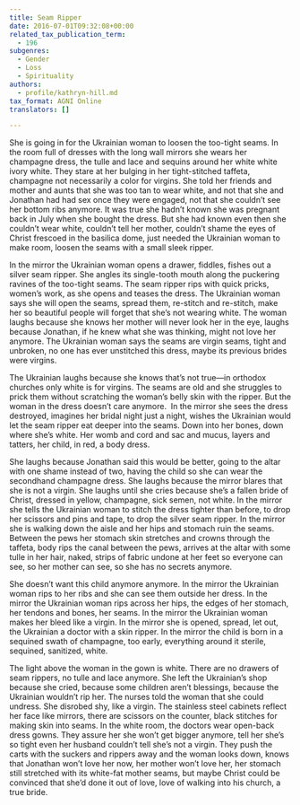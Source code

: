 ```yaml
---
title: Seam Ripper
date: 2016-07-01T09:32:08+00:00
related_tax_publication_term:
  - 196
subgenres:
  - Gender
  - Loss
  - Spirituality
authors:
  - profile/kathryn-hill.md
tax_format: AGNI Online
translators: []

---
```

She is going in for the Ukrainian woman to loosen the too-tight seams. In the room full of dresses with the long wall mirrors she wears her champagne dress, the tulle and lace and sequins around her white white ivory white. They stare at her bulging in her tight-stitched taffeta, champagne not necessarily a color for virgins. She told her friends and mother and aunts that she was too tan to wear white, and not that she and Jonathan had had sex once they were engaged, not that she couldn’t see her bottom ribs anymore. It was true she hadn’t known she was pregnant back in July when she bought the dress. But she had known even then she couldn’t wear white, couldn’t tell her mother, couldn’t shame the eyes of Christ frescoed in the basilica dome, just needed the Ukrainian woman to make room, loosen the seams with a small sleek ripper.

In the mirror the Ukrainian woman opens a drawer, fiddles, fishes out a silver seam ripper. She angles its single-tooth mouth along the puckering ravines of the too-tight seams. The seam ripper rips with quick pricks, women’s work, as she opens and teases the dress. The Ukrainian woman says she will open the seams, spread them, re-stitch and re-stitch, make her so beautiful people will forget that she’s not wearing white. The woman laughs because she knows her mother will never look her in the eye, laughs because Jonathan, if he knew what she was thinking, might not love her anymore. The Ukrainian woman says the seams are virgin seams, tight and unbroken, no one has ever unstitched this dress, maybe its previous brides were virgins.

The Ukrainian laughs because she knows that’s not true—in orthodox churches only white is for virgins. The seams are old and she struggles to prick them without scratching the woman’s belly skin with the ripper. But the woman in the dress doesn’t care anymore.  In the mirror she sees the dress destroyed, imagines her bridal night just a night, wishes the Ukrainian would let the seam ripper eat deeper into the seams. Down into her bones, down where she’s white. Her womb and cord and sac and mucus, layers and tatters, her child, in red, a body dress.

She laughs because Jonathan said this would be better, going to the altar with one shame instead of two, having the child so she can wear the secondhand champagne dress. She laughs because the mirror blares that she is not a virgin. She laughs until she cries because she’s a fallen bride of Christ, dressed in yellow, champagne, sick semen, not white. In the mirror she tells the Ukrainian woman to stitch the dress tighter than before, to drop her scissors and pins and tape, to drop the silver seam ripper. In the mirror she is walking down the aisle and her hips and stomach ruin the seams. Between the pews her stomach skin stretches and crowns through the taffeta, body rips the canal between the pews, arrives at the altar with some tulle in her hair, naked, strips of fabric undone at her feet so everyone can see, so her mother can see, so she has no secrets anymore.

She doesn’t want this child anymore anymore. In the mirror the Ukrainian woman rips to her ribs and she can see them outside her dress. In the mirror the Ukrainian woman rips across her hips, the edges of her stomach, her tendons and bones, her seams. In the mirror the Ukrainian woman makes her bleed like a virgin. In the mirror she is opened, spread, let out, the Ukrainian a doctor with a skin ripper. In the mirror the child is born in a sequined swath of champagne, too early, everything around it sterile, sequined, sanitized, white.

The light above the woman in the gown is white. There are no drawers of seam rippers, no tulle and lace anymore. She left the Ukrainian’s shop because she cried, because some children aren’t blessings, because the Ukrainian wouldn’t rip her. The nurses told the woman that she could undress. She disrobed shy, like a virgin. The stainless steel cabinets reflect her face like mirrors, there are scissors on the counter, black stitches for making skin into seams. In the white room, the doctors wear open-back dress gowns. They assure her she won’t get bigger anymore, tell her she’s so tight even her husband couldn’t tell she’s not a virgin. They push the carts with the suckers and rippers away and the woman looks down, knows that Jonathan won’t love her now, her mother won’t love her, her stomach still stretched with its white-fat mother seams, but maybe Christ could be convinced that she’d done it out of love, love of walking into his church, a true bride. <!-- END AGNI CONTENT -->